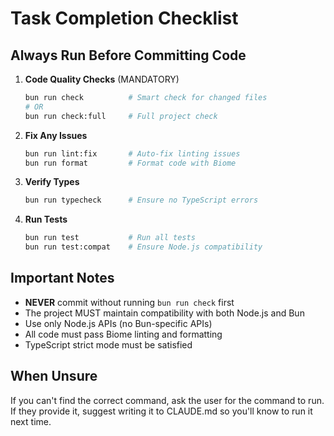 # Task Completion Checklist

## Always Run Before Committing Code

1. **Code Quality Checks** (MANDATORY)
   ```bash
   bun run check          # Smart check for changed files
   # OR
   bun run check:full     # Full project check
   ```

2. **Fix Any Issues**
   ```bash
   bun run lint:fix       # Auto-fix linting issues
   bun run format         # Format code with Biome
   ```

3. **Verify Types**
   ```bash
   bun run typecheck      # Ensure no TypeScript errors
   ```

4. **Run Tests**
   ```bash
   bun run test           # Run all tests
   bun run test:compat    # Ensure Node.js compatibility
   ```

## Important Notes
- **NEVER** commit without running `bun run check` first
- The project MUST maintain compatibility with both Node.js and Bun
- Use only Node.js APIs (no Bun-specific APIs)
- All code must pass Biome linting and formatting
- TypeScript strict mode must be satisfied

## When Unsure
If you can't find the correct command, ask the user for the command to run. If they provide it, suggest writing it to CLAUDE.md so you'll know to run it next time.